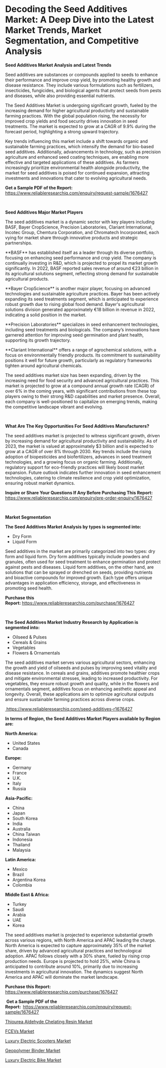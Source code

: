<p><h1>Decoding the Seed Additives Market: A Deep Dive into the Latest Market Trends, Market Segmentation, and Competitive Analysis</h1></p><p><strong>Seed Additives Market Analysis and Latest Trends</strong></p>
<p><p>Seed additives are substances or compounds applied to seeds to enhance their performance and improve crop yield, by promoting healthy growth and disease resistance. They include various formulations such as fertilizers, insecticides, fungicides, and biological agents that protect seeds from pests and diseases, while also providing essential nutrients.</p><p>The Seed Additives Market is undergoing significant growth, fueled by the increasing demand for higher agricultural productivity and sustainable farming practices. With the global population rising, the necessity for improved crop yields and food security drives innovation in seed treatments. The market is expected to grow at a CAGR of 9.9% during the forecast period, highlighting a strong upward trajectory.</p><p>Key trends influencing this market include a shift towards organic and sustainable farming practices, which intensify the demand for bio-based seed additives. Additionally, advancements in technology, such as precision agriculture and enhanced seed coating techniques, are enabling more effective and targeted applications of these additives. As farmers increasingly prioritize environmental health alongside productivity, the market for seed additives is poised for continued expansion, attracting investments and innovations that cater to evolving agricultural needs.</p></p>
<p><strong>Get a Sample PDF of the Report:&nbsp;</strong> <a href="https://www.reliableresearchiq.com/enquiry/request-sample/1676427?utm_campaign=120&utm_medium=2&utm_source=Github&utm_content=ia&utm_term=10122024&utm_id=seed-additives">https://www.reliableresearchiq.com/enquiry/request-sample/1676427</a></p>
<p>&nbsp;</p>
<p><strong>Seed Additives Major Market Players</strong></p>
<p><p>The seed additives market is a dynamic sector with key players including BASF, Bayer CropScience, Precision Laboratories, Clariant International, Incotec Group, Chemtura Corporation, and Chromatech Incorporated, each vying for market share through innovative products and strategic partnerships.</p><p>**BASF** has established itself as a leader through its diverse portfolio, focusing on enhancing seed performance and crop yield. The company is continually investing in R&D, which is projected to propel its market growth significantly. In 2022, BASF reported sales revenue of around €23 billion in its agricultural solutions segment, reflecting strong demand for sustainable agricultural products.</p><p>**Bayer CropScience** is another major player, focusing on advanced technologies and sustainable agriculture practices. Bayer has been actively expanding its seed treatments segment, which is anticipated to experience robust growth due to rising global food demand. Bayer's agricultural solutions division generated approximately €18 billion in revenue in 2022, indicating a solid position in the market.</p><p>**Precision Laboratories** specializes in seed enhancement technologies, including seed treatments and biologicals. The company’s innovations have garnered attention for improving seed germination and plant health, supporting its growth trajectory.</p><p>**Clariant International** offers a range of agrochemical solutions, with a focus on environmentally friendly products. Its commitment to sustainability positions it well for future growth, particularly as regulatory frameworks tighten around agricultural chemicals.</p><p>The seed additives market size has been expanding, driven by the increasing need for food security and advanced agricultural practices. This market is projected to grow at a compound annual growth rate (CAGR) of over 6% in the coming years, with significant contributions from these top players owing to their strong R&D capabilities and market presence. Overall, each company is well-positioned to capitalize on emerging trends, making the competitive landscape vibrant and evolving.</p></p>
<p>&nbsp;</p>
<p><strong>What Are The Key Opportunities For Seed Additives Manufacturers?</strong></p>
<p><p>The seed additives market is projected to witness significant growth, driven by increasing demand for agricultural productivity and sustainability. As of 2023, the market is valued at approximately $3 billion and is expected to grow at a CAGR of over 8% through 2030. Key trends include the rising adoption of biopesticides and biofertilizers, advances in seed treatment technologies, and a growing focus on organic farming. Additionally, regulatory support for eco-friendly practices will likely boost market expansion. Future outlook indicates further innovation in seed enhancement technologies, catering to climate resilience and crop yield optimization, ensuring robust market dynamics.</p></p>
<p><strong>Inquire or Share Your Questions If Any Before Purchasing This Report:</strong> <a href="https://www.reliableresearchiq.com/enquiry/pre-order-enquiry/1676427?utm_campaign=120&utm_medium=2&utm_source=Github&utm_content=ia&utm_term=10122024&utm_id=seed-additives">https://www.reliableresearchiq.com/enquiry/pre-order-enquiry/1676427</a></p>
<p>&nbsp;</p>
<p><strong>Market Segmentation</strong></p>
<p><strong>The Seed Additives Market Analysis by types is segmented into:</strong></p>
<p><ul><li>Dry Form</li><li>Liquid Form</li></ul></p>
<p><p>Seed additives in the market are primarily categorized into two types: dry form and liquid form. Dry form additives typically include powders and granules, often used for seed treatment to enhance germination and protect against pests and diseases. Liquid form additives, on the other hand, are solutions that can be sprayed or drenched on seeds, providing nutrients and bioactive compounds for improved growth. Each type offers unique advantages in application efficiency, storage, and effectiveness in promoting seed health.</p></p>
<p><strong>Purchase this Report:&nbsp;</strong><a href="https://www.reliableresearchiq.com/purchase/1676427?utm_campaign=120&utm_medium=2&utm_source=Github&utm_content=ia&utm_term=10122024&utm_id=seed-additives">https://www.reliableresearchiq.com/purchase/1676427</a></p>
<p>&nbsp;</p>
<p><strong>The Seed Additives Market Industry Research by Application is segmented into:</strong></p>
<p><ul><li>Oilseed & Pulses</li><li>Cereals & Grains</li><li>Vegetables</li><li>Flowers & Ornamentals</li></ul></p>
<p><p>The seed additives market serves various agricultural sectors, enhancing the growth and yield of oilseeds and pulses by improving seed vitality and disease resistance. In cereals and grains, additives promote healthier crops and mitigate environmental stresses, leading to increased productivity. For vegetables, they ensure robust growth and quality, while in the flowers and ornamentals segment, additives focus on enhancing aesthetic appeal and longevity. Overall, these applications aim to optimize agricultural outputs and ensure sustainable farming practices across diverse crops.</p></p>
<p><a href="https://www.reliableresearchiq.com/seed-additives-r1676427?utm_campaign=120&utm_medium=2&utm_source=Github&utm_content=ia&utm_term=10122024&utm_id=seed-additives">&nbsp;https://www.reliableresearchiq.com/seed-additives-r1676427</a></p>
<p><strong>In terms of Region, the Seed Additives Market Players available by Region are:</strong></p>
<p>
    <p> <strong> North America: </strong>
        <ul>
            <li>United States</li>
            <li>Canada</li>
        </ul>
        </p> 
    <p> <strong> Europe: </strong>
        <ul>
            <li>Germany</li>
            <li>France</li>
            <li>U.K.</li>
            <li>Italy</li>
            <li>Russia</li>
        </ul>
        </p> 
    <p> <strong> Asia-Pacific: </strong>
        <ul>
            <li>China</li>
            <li>Japan</li>
            <li>South Korea</li>
            <li>India</li>
            <li>Australia</li>
            <li>China Taiwan</li>
            <li>Indonesia</li>
            <li>Thailand</li>
            <li>Malaysia</li>
        </ul>
        </p> 
    <p> <strong> Latin America: </strong>
        <ul>
            <li>Mexico</li>
            <li>Brazil</li>
            <li>Argentina Korea</li>
            <li>Colombia</li>
        </ul>
        </p> 
    <p> <strong> Middle East & Africa: </strong>
        <ul>
            <li>Turkey</li>
            <li>Saudi</li>
            <li>Arabia</li>
            <li>UAE</li>
            <li>Korea</li>
        </ul>
    </p>
    </p>
<p><p>The seed additives market is projected to experience substantial growth across various regions, with North America and APAC leading the charge. North America is expected to capture approximately 35% of the market share, driven by advanced agricultural practices and technological adoption. APAC follows closely with a 30% share, fueled by rising crop production needs. Europe is projected to hold 25%, while China is anticipated to contribute around 10%, primarily due to increasing investments in agricultural innovation. The dynamics suggest North America and APAC will dominate the market landscape.</p></p>
<p><strong>Purchase this Report: </strong><a href="https://www.reliableresearchiq.com/purchase/1676427?utm_campaign=120&utm_medium=2&utm_source=Github&utm_content=ia&utm_term=10122024&utm_id=seed-additives">https://www.reliableresearchiq.com/purchase/1676427</a></p>
<p>&nbsp;<strong>Get a Sample PDF of the Report:&nbsp;&nbsp;</strong><a href="https://www.reliableresearchiq.com/enquiry/request-sample/1676427?utm_campaign=120&utm_medium=2&utm_source=Github&utm_content=ia&utm_term=10122024&utm_id=seed-additives">https://www.reliableresearchiq.com/enquiry/request-sample/1676427</a></p>
<p><strong></strong></p>
<p><p><a href="https://github.com/dierdrecrichton210/Market-Research-Report-List-1/blob/main/thiourea-aldehyde-chelating-resin-market.md?utm_campaign=120&utm_medium=2&utm_source=Github&utm_content=ia&utm_term=10122024&utm_id=seed-additives">Thiourea Aldehyde Chelating Resin Market</a></p><p><a href="https://www.linkedin.com/pulse/exploring-potential-fcevs-marketthe-upcoming-prospects-development-gb8de?utm_campaign=120&utm_medium=2&utm_source=Github&utm_content=ia&utm_term=10122024&utm_id=seed-additives">FCEVs Market</a></p><p><a href="https://www.linkedin.com/pulse/future-market-trends-luxury-electric-scooters-forecasting-ecc7e?utm_campaign=120&utm_medium=2&utm_source=Github&utm_content=ia&utm_term=10122024&utm_id=seed-additives">Luxury Electric Scooters Market</a></p><p><a href="https://www.linkedin.com/pulse/geopolymer-binder-market-report-mines-projected-cagr-52-providing-qhgxc?utm_campaign=120&utm_medium=2&utm_source=Github&utm_content=ia&utm_term=10122024&utm_id=seed-additives">Geopolymer Binder Market</a></p><p><a href="https://www.linkedin.com/pulse/luxury-electric-bike-market-size-report-projected-cagr-44-dhnpe?utm_campaign=120&utm_medium=2&utm_source=Github&utm_content=ia&utm_term=10122024&utm_id=seed-additives">Luxury Electric Bike Market</a></p></p>